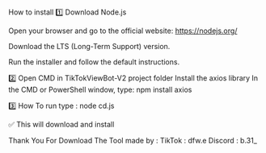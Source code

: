 How to install 
1️⃣ Download Node.js

Open your browser and go to the official website: https://nodejs.org/

Download the LTS (Long-Term Support) version.

Run the installer and follow the default instructions.

2️⃣ Open CMD in TikTokViewBot-V2 project folder
Install the axios library
In the CMD or PowerShell window, type:
npm install axios

3️⃣ How To run type : 
   node cd.js

   
✅ This will download and install 


Thank You For Download The Tool
made by : 
TikTok : dfw.e 
Discord : b.31_ 
